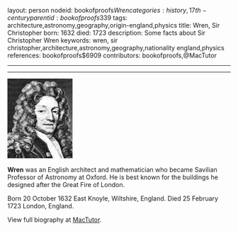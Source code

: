 layout: person
nodeid: bookofproofs$Wren
categories: history,17th-century
parentid: bookofproofs$339
tags: architecture,astronomy,geography,origin-england,physics
title: Wren, Sir Christopher
born: 1632
died: 1723
description: Some facts about Sir Christopher Wren
keywords: wren, sir christopher,architecture,astronomy,geography,nationality england,physics
references: bookofproofs$6909
contributors: bookofproofs,@MacTutor

---


---

![Wren.jpg](https://github.com/bookofproofs/bookofproofs.github.io/blob/main/_sources/_assets/images/portraits/Wren.jpg?raw=true)

**Wren** was an English architect and mathematician who became Savilian Professor of Astronomy at Oxford. He is best known for the buildings he designed after the Great Fire of London.

Born 20 October 1632 East Knoyle, Wiltshire, England. Died 25 February 1723 London, England.


View full biography at [MacTutor](https://mathshistory.st-andrews.ac.uk/Biographies/Wren/).